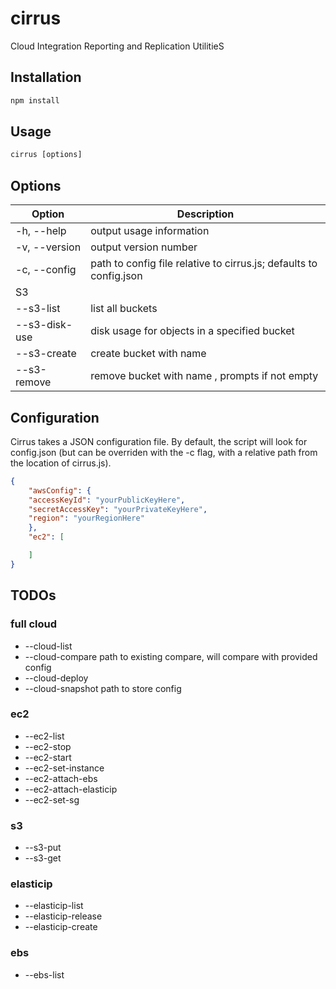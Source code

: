 # cirrus
Cloud Integration Reporting and Replication UtilitieS

## Installation
```javascript
npm install
```

## Usage
```javascript
cirrus [options]
```

## Options
| Option             | Description                                              |
|--------------------|----------------------------------------------------------|
| -h, --help | output usage information |
| -v, --version | output version number |
| -c, --config <path> | path to config file relative to cirrus.js; defaults to config.json |
| S3 |
| --s3-list | list all buckets |
| --s3-disk-use <bucket> | disk usage for objects in a specified bucket <bucket> |
| --s3-create <bucket> | create bucket with name <bucket> |
| --s3-remove <bucket> | remove bucket with name <bucket>, prompts if not empty |

## Configuration
Cirrus takes a JSON configuration file. By default, the script will look for config.json (but can be overriden with the -c <path> flag, with a relative path from the location of cirrus.js).

```json
{
    "awsConfig": {
	"accessKeyId": "yourPublicKeyHere",
	"secretAccessKey": "yourPrivateKeyHere",
	"region": "yourRegionHere"
    },
    "ec2": [

    ]
}
```

## TODOs
### full cloud
- --cloud-list
- --cloud-compare <path> path to existing compare, will compare with provided config
- --cloud-deploy
- --cloud-snapshot <path> path to store config

### ec2
- --ec2-list
- --ec2-stop
- --ec2-start
- --ec2-set-instance
- --ec2-attach-ebs
- --ec2-attach-elasticip
- --ec2-set-sg

### s3
- --s3-put
- --s3-get

### elasticip
-  --elasticip-list
-  --elasticip-release
-  --elasticip-create

### ebs
-  --ebs-list
